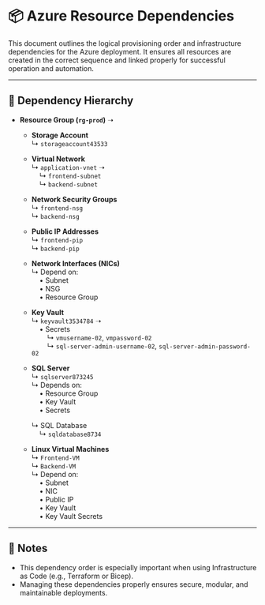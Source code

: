 # 📦 Azure Resource Dependencies

This document outlines the logical provisioning order and infrastructure dependencies for the Azure deployment. It ensures all resources are created in the correct sequence and linked properly for successful operation and automation.

---

## 🧩 Dependency Hierarchy

- **Resource Group (`rg-prod`)** ➝
  - **Storage Account**  
    ↳ `storageaccount43533`

  - **Virtual Network**  
    ↳ `application-vnet` ➝  
    &nbsp;&nbsp;&nbsp;&nbsp;↳ `frontend-subnet`  
    &nbsp;&nbsp;&nbsp;&nbsp;↳ `backend-subnet`

  - **Network Security Groups**  
    ↳ `frontend-nsg`  
    ↳ `backend-nsg`

  - **Public IP Addresses**  
    ↳ `frontend-pip`  
    ↳ `backend-pip`

  - **Network Interfaces (NICs)**  
    ↳ Depend on:  
    &nbsp;&nbsp;&nbsp;&nbsp;• Subnet  
    &nbsp;&nbsp;&nbsp;&nbsp;• NSG  
    &nbsp;&nbsp;&nbsp;&nbsp;• Resource Group

  - **Key Vault**  
    ↳ `keyvault3534784` ➝  
    &nbsp;&nbsp;&nbsp;&nbsp;• Secrets  
    &nbsp;&nbsp;&nbsp;&nbsp;&nbsp;&nbsp;&nbsp;&nbsp;↳ `vmusername-02`, `vmpassword-02`  
    &nbsp;&nbsp;&nbsp;&nbsp;&nbsp;&nbsp;&nbsp;&nbsp;↳ `sql-server-admin-username-02`, `sql-server-admin-password-02`

  - **SQL Server**  
    ↳ `sqlserver873245`  
    ↳ Depends on:  
    &nbsp;&nbsp;&nbsp;&nbsp;• Resource Group  
    &nbsp;&nbsp;&nbsp;&nbsp;• Key Vault  
    &nbsp;&nbsp;&nbsp;&nbsp;• Secrets

    ↳ SQL Database  
    &nbsp;&nbsp;&nbsp;&nbsp;↳ `sqldatabase8734`

  - **Linux Virtual Machines**  
    ↳ `Frontend-VM`  
    ↳ `Backend-VM`  
    ↳ Depend on:  
    &nbsp;&nbsp;&nbsp;&nbsp;• Subnet  
    &nbsp;&nbsp;&nbsp;&nbsp;• NIC  
    &nbsp;&nbsp;&nbsp;&nbsp;• Public IP  
    &nbsp;&nbsp;&nbsp;&nbsp;• Key Vault  
    &nbsp;&nbsp;&nbsp;&nbsp;• Key Vault Secrets

---

## 📌 Notes

- This dependency order is especially important when using Infrastructure as Code (e.g., Terraform or Bicep).
- Managing these dependencies properly ensures secure, modular, and maintainable deployments.

